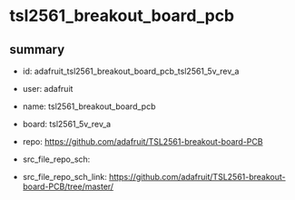 # tsl2561_breakout_board_pcb
 
## summary 
* id: adafruit_tsl2561_breakout_board_pcb_tsl2561_5v_rev_a
* user: adafruit
* name: tsl2561_breakout_board_pcb
* board: tsl2561_5v_rev_a
* repo: https://github.com/adafruit/TSL2561-breakout-board-PCB



* src_file_repo_sch: 
* src_file_repo_sch_link: https://github.com/adafruit/TSL2561-breakout-board-PCB/tree/master/




